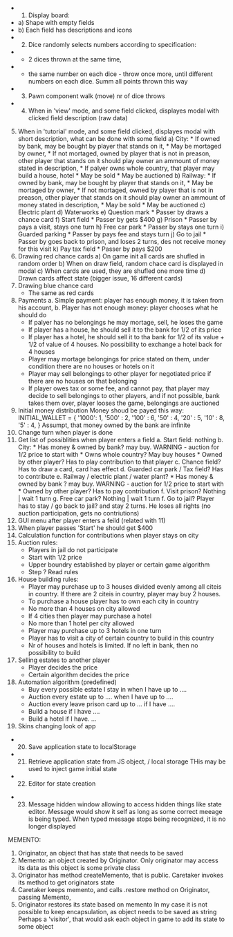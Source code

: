 + 1. Display board:
+    a) Shape with empty fields
+    b) Each field has descriptions and icons
+ 2. Dice randomly selects numbers according to specification:
+    * 2 dices thrown at the same time,
+    * the same number on each dice - throw once more, until different numbers on each dice. Summ all points thrown this way
+ 3. Pawn component walk (move) nr of dice throws
+ 4. When in 'view' mode, and some field clicked, displayes modal with clicked field description (raw data)
5. When in 'tutorial' mode, and some field clicked, displayes modal with short description, what can be done with some field
    a) City:
        * If owned by bank, may be bought by player that stands on it,
        * May be mortaged by owner,
        * If not mortaged, owned by player that is not in preason, other player that stands on it should play owner an ammount of money stated in description,
        * If palyer owns whole country, that player may build a house, hotel
        * May be sold
        * May be auctioned
    b) Railway:
        * If owned by bank, may be bought by player that stands on it,
        * May be mortaged by owner,
        * If not mortaged, owned by player that is not in preason, other player that stands on it should play owner an ammount of money stated in description,
        * May be sold
        * May be auctioned
    c) Electric plant
    d) Waterworks
    e) Question mark
        * Passer by draws a chance card
    f) Start field
        * Passer by gets $400
    g) Prison
        * Passer by pays a visit, stays one turn
    h) Free car park
        * Passer by stays one turn
    i) Guarded parking
        * Passer by pays fee and stays turn
    j) Go to jail 
        * Passer by goes back to prison, and loses 2 turns, des not receive money for this visit
    k) Pay tax field
        * Passer by pays $200
6. Drawing red chance cards
    a) On game init all cards are shufled in random order
    b) When on draw field, random chace card is displayed in modal
    c) When cards are used, they are shufled one more time
    d) Drawn cards affect state (bigger issue, 16 different cards)
7. Drawing blue chance card
    * The same as red cards
8. Payments
    a. Simple payment: player has enough money, it is taken from his account,
    b. Player has not enough money: player chooses what he should do
    * If palyer has no belongings he may mortage, sell, he loses the game
    * If player has a house, he should sell it to the bank for 1/2 of its price
    * If player has a hotel, he should sell it to tha bank for 1/2 of its value + 1/2 of value of 4 houses. No possibility to exchange a hotel back for 4 houses
    * Player may mortage belongings for price stated on them, under condition there are no houses or hotels on it
    * Player may sell belongings to other player for negotiated price
    if there are no houses on that belonging
    * If player owes tax or some fee, and cannot pay, that player may decide to sell belongings to other players, and if not possible, bank takes them over, player looses the game, belongings are auctioned
9. Initial money distribution
    Money shoud be payed this way:
        INITIAL_WALLET = {
            '1000': 1,
            '500' : 2,
            '100' : 6,
            '50'  : 4,
            '20'  : 5,
            '10'  : 8,
            '5'   : 4,
        }
    Assumpt, that money owned by the bank are infinite
10. Change turn when player is done
11. Get list of possiblities when player enters a field
    a. Start field: nothing
    b. City:
        * Has money & owned by bank? may buy. WARNING - auction for 1/2 price to start with
        * Owns whole country? May buy houses
        * Owned by other player? Has to play contribution to that player
    c. Chance field? Has to draw a card, card has effect
    d. Guarded car park / Tax field? Has to contribute
    e. Railway / electric plant / water plant?
        * Has money & owned by bank ? may buy. WARNING - auction for 1/2 price to start with
        * Owned by other player? Has to pay contribution
    f. Visit prison? Nothing | wait 1 turn
    g. Free car park? Nothing | wait 1 turn
    f. Go to jail? Player has to stay / go back to jail? and stay 2 turns. He loses all rights (no auction participation, gets no contriutions)
12. GUI menu after player enters a feild (related with 11)
13. When player passes 'Start' he should get $400
14. Calculation function for contributions when player stays on city
15. Auction rules:
    * Players in jail do not participate
    * Start with 1/2 price
    * Upper boundry established by player or certain game algorithm
    * Step ? Read rules
16. House building rules:
    * Player may purchase up to 3 houses divided evenly among all citeis in country. If there are 2 citeis in country, player may buy 2 houses.
    * To purchase a house player has to own each city in country
    * No more than 4 houses on city allowed
    * If 4 cities then player may purchase a hotel
    * No more than 1 hotel per city allowed
    * Player may purchase up to 3 hotels in one turn
    * Player has to visit a city of certain country to build in this country
    * Nr of houses and hotels is limited. If no left in bank, then no
    possibility to build
17. Selling estates to another player
    * Player decides the price
    * Certain algorithm decides the price
18. Automation algorithm (predefined)
    * Buy every possible estate I stay in when I have up to ....
    * Auction every estate up to .... when I have up to .... 
    * Auction every leave prison card up to ... if I have ....
    * Build a house if I have ....
    * Build a hotel if I have. ...
19. Skins changing look of app
+ 20. Save application state to localStorage
+ 21. Retrieve application state from JS object, / local storage
THis may be used to inject game initial state
+ 22. Editor for state creation
- 23. Message hidden window allowing to access hidden things like state editor.
Message would show it self as long as some correct meeage is being typed.
When typed message stops being recognized, it is no longer displayed

MEMENTO:
1. Originator, an object that has state that needs to be saved
2. Memento: an object created by Originator. Only originator may access its data
as this object is some private class
3. Originator has method createMemento, that is public. Caretaker invokes its method to get originators state
4. Caretaker keeps memento, and calls .restore method on Originator, passing Memento,
5. Originator restores its state based on memento
In my case it is not possible to keep encapsulation, as object needs to be saved as string
Perhaps a 'visitor', that would ask each object in game to add its state to some object